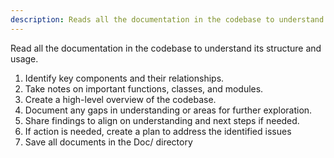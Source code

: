 ```yaml
---
description: Reads all the documentation in the codebase to understand its structure and usage
---
```


Read all the documentation in the codebase to understand its structure and usage.

1. Identify key components and their relationships.
2. Take notes on important functions, classes, and modules.
3. Create a high-level overview of the codebase.
4. Document any gaps in understanding or areas for further exploration.
5. Share findings to align on understanding and next steps if needed.
6. If action is needed, create a plan to address the identified issues 
7. Save all documents in the Doc/ directory
